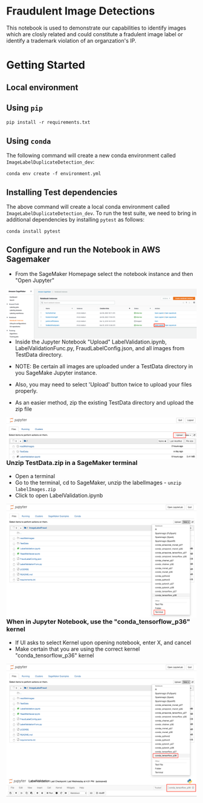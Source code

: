 # Fraudulent Image Detections
This notebook is used to demonstrate our capabilities to identify images which are closly related and could constitute a fradulent image label or identify a trademark violation of an organzation's IP.

# Getting Started
## Local environment

## Using `pip`
```
pip install -r requirements.txt
```

## Using `conda`
The following command will create a new conda environment called `ImageLabelDuplicateDetection_dev`:
```
conda env create -f environment.yml
```  
## Installing Test dependencies
The above command will create a local conda environment called `ImageLabelDuplicateDetection_dev`. To run the test suite, we need to bring in additional dependencies by installing `pytest` as follows:
```
conda install pytest
```

## Configure and run the Notebook in AWS Sagemaker

- From the SageMaker Homepage select the notebook instance and then "Open Jupyter"

<img style="float: left;" src="read_me_images/SageMaker_Homepage.png"/>


- Inside the Jupyter Notebook "Upload" LabelValidation.ipynb, LabelValidationFunc.py, FraudLabelConfig.json, and all images from TestData directory. 
- NOTE: Be certain all images are uploaded under a TestData directory in you SageMake Jupyter instance.

- Also, you may need to select 'Upload' button twice to upload your files properly.

- As an easier method, zip the existing TestData directory and upload the zip file


<img style="float: left;" src="read_me_images/lblFraudUpload.png"/>

<br/><br/>


### Unzip TestData.zip in a SageMaker terminal

- Open a terminal
- Go to the terminal, cd to SageMaker, unzip the labelImages - `unzip labelImages.zip`
- Click to open LabelValidation.ipynb


<img style="float: left;" src="read_me_images/lblImgTerm.png"/>
<br/>



### When in  Jupyter Notebook, use the "conda_tensorflow_p36" kernel
- If UI asks to select Kernel upon opening notebook, enter X, and cancel
- Make certain that you are using the correct kernel "conda_tensorflow_p36" kernel

<img style="float: left;" src="read_me_images/lblImgEnv.png"/>
<br/><br/>

<img style="float: left;" src="read_me_images/Tensorflow_Kernel_Version.png"/>
<br/><br/>



